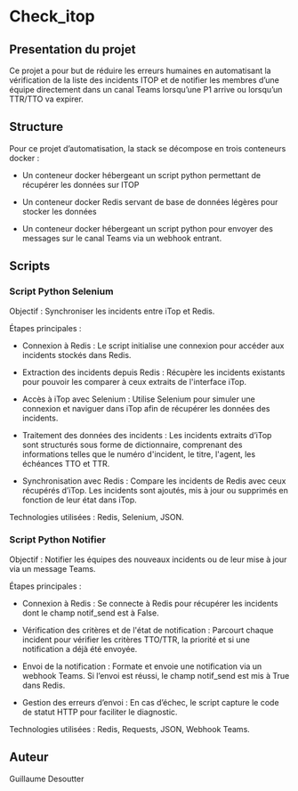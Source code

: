 # Check_itop

  
  
  

## Presentation du projet

  

Ce projet a pour but de réduire les erreurs humaines en automatisant la vérification de la liste des incidents ITOP et de notifier les membres d’une équipe directement dans un canal Teams lorsqu’une P1 arrive ou lorsqu’un TTR/TTO va expirer.

  

## Structure

  

Pour ce projet d’automatisation, la stack se décompose en trois conteneurs docker :

-  Un conteneur docker hébergeant un script python permettant de récupérer les données sur ITOP

-  Un conteneur docker Redis servant de base de données légères pour stocker les données

-  Un conteneur docker hébergeant un script python pour envoyer des messages sur le canal Teams via un webhook entrant.

  

## Scripts

  

### Script Python Selenium
  

Objectif : Synchroniser les incidents entre iTop et Redis.

Étapes principales :

- Connexion à Redis : Le script initialise une connexion pour accéder aux incidents stockés dans Redis.

- Extraction des incidents depuis Redis : Récupère les incidents existants pour pouvoir les comparer à ceux extraits de l'interface iTop.

- Accès à iTop avec Selenium : Utilise Selenium pour simuler une connexion et naviguer dans iTop afin de récupérer les données des incidents.

- Traitement des données des incidents : Les incidents extraits d’iTop sont structurés sous forme de dictionnaire, comprenant des informations telles que le numéro d'incident, le titre, l'agent, les échéances TTO et TTR.

- Synchronisation avec Redis : Compare les incidents de Redis avec ceux récupérés d’iTop. Les incidents sont ajoutés, mis à jour ou supprimés en fonction de leur état dans iTop.

Technologies utilisées : Redis, Selenium, JSON.

  

###  Script Python Notifier

  

Objectif : Notifier les équipes des nouveaux incidents ou de leur mise à jour via un message Teams.

Étapes principales :

- Connexion à Redis : Se connecte à Redis pour récupérer les incidents dont le champ notif_send est à False.

- Vérification des critères et de l'état de notification : Parcourt chaque incident pour vérifier les critères TTO/TTR, la priorité et si une notification a déjà été envoyée.

- Envoi de la notification : Formate et envoie une notification via un webhook Teams. Si l’envoi est réussi, le champ notif_send est mis à True dans Redis.

- Gestion des erreurs d’envoi : En cas d’échec, le script capture le code de statut HTTP pour faciliter le diagnostic.

Technologies utilisées : Redis, Requests, JSON, Webhook Teams.

  

## Auteur

Guillaume Desoutter

